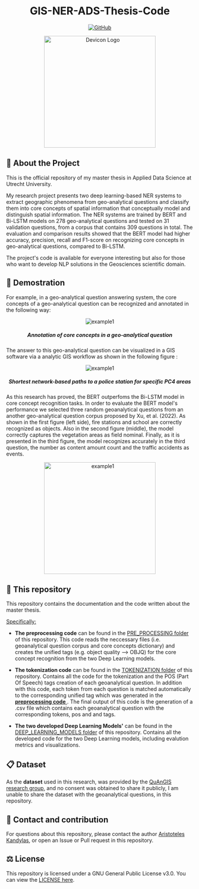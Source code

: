 <h1 align="center"> GIS-NER-ADS-Thesis-Code </h1>
<p align="center">
    <a href="/LICENSE">
        <img alt="GitHub" src="https://img.shields.io/badge/License-GPLv3-blue.svg">
    </a>
</p>

<div align="center">
    <a href="/LOGO">
        <img src="https://onekeyresources.milwaukeetool.com/hs-fs/hubfs/GIS-Blog-Header.jpg?width=2309&name=GIS-Blog-Header.jpg" alt="Devicon Logo" height="300" />
    </a>
</div>


## :memo: About the Project
This is the official repository of my master thesis in Applied Data Science at Utrecht University.

My research project presents two deep learning-based NER systems to extract geographic phenomena from geo-analytical questions and classify them into core concepts of spatial information that conceptually model and distinguish spatial information. The NER systems are trained by BERT and Bi-LSTM models on 278 geo-analytical questions and tested on 31 validation questions, from a corpus that contains 309 questions in total. The evaluation and comparison results showed that the BERT model had higher accuracy, precision, recall and F1-score on recognizing core concepts in geo-analytical questions, compared to Bi-LSTM.

The project's code is available for everyone interesting but also for those who want to develop NLP solutions in the Geosciences scientific domain.

## :microscope: Demostration
For example, in a geo-analytical question answering system, the core concepts of a geo-analytical question can be recognized and annotated in the following way:
<p align="center">
<img src="https://user-images.githubusercontent.com/107751800/206797017-61eefa35-82f0-4050-be21-f0c0e852f49f.png" alt="example1"/>
</p>
<h5 align="center"> Annotation of core concepts in a geo-analytical question </h5>

The answer to this geo-analytical question can be visualized in a GIS software via a analytic GIS workflow as shown in the following figure :
<p align="center">
<img src="https://user-images.githubusercontent.com/107751800/206797615-51b13583-72be-4a87-9316-0b0dc0d33b85.png" alt="example1"/>
</p>
<h5 align="center"> Shortest network-based paths to a police station for specific PC4 areas </h5>

As this research has proved, the BERT outperfoms the Bi-LSTM model in core concept recognition tasks. In order to evaluate the BERT model's performance we selected three random geoanalytical questions from an another geo-analytical question corpus proposed by Xu, et al. (2022). As shown in the first figure (left side), fire stations and school are correctly recognized as objects. Also in the second figure (middle), the model correctly captures the vegetation areas as field nominal. Finally, as it is presented in the third figure, the model recognizes accurately in the third question, the number as content amount count and the traffic accidents as events.

<p align="center">
<img src="https://user-images.githubusercontent.com/107751800/206800620-cdbcbfbd-7538-480b-8f5b-a4c04fb3e4e0.png" alt="example1" height="300" />
</p>


## :floppy_disk: This repository
This repository contains the documentation and  the code written about the master thesis.


<ins>Specifically:<ins>

- **The preprocessing code** can be found in the <a href="https://github.com/AristotleKandylas/GIS-NER-ADS-Thesis-Code/blob/main/PRE_PROCESSING" target = "_blank"> PRE_PROCESSING folder</a> of this repository. This code reads the neccessary files (i.e. geoanalytical question corpus and core concepts dictionary) and creates the unified tags (e.g. object quality --> OBJQ) for the core concept recognition from the two Deep Learning models.

- **The tokenization code** can be found in the <a href="https://github.com/AristotleKandylas/GIS-NER-ADS-Thesis-Code/blob/main/TOKENIZATION" target = "_blank"> TOKENIZATION folder</a> of this repository. Contains all the code for the tokenization and the POS (Part Of Speech) tags creation of each geoanalytical question. In addition with this code, each token from each question is matched automatically to the corresponding unified tag which was generated in the <a href="https://github.com/AristotleKandylas/GIS-NER-ADS-Thesis-Code/blob/main/PRE_PROCESSING" target = "_blank"> **preprocessing code** </a>. The final output of this code is the generation of a .csv file which contains each geoanalytical question with the corresponding tokens, pos and and tags. 

- **The two developed Deep Learning Models'** can be found in the <a href="https://github.com/AristotleKandylas/GIS-NER-ADS-Thesis-Code/blob/main/DEEP_LEARNING_MODELS" target = "_blank"> DEEP_LEARNING_MODELS folder</a> of this repository. Contains all the developed code for the two Deep Learning models, including evalution metrics and visualizations.


## :clipboard: **Dataset**

As the **dataset** used in this research, was provided by the <a href="https://github.com/quangis" target = "_blank"> QuAnGIS research group</a>, and no consent was obtained to share it publicly, I am unable to share the dataset with the geoanalytical questions, in this repository.



## :envelope_with_arrow: Contact and contribution

For questions about this repository, please contact the author <a href = "https://github.com/AristotleKandylas" target = "_blank">Aristoteles Kandylas</a>, or open an Issue or Pull request in this repository.



## :balance_scale: License

This repository is licensed under a GNU General Public License v3.0. You can view the <a href= "https://github.com/AristotleKandylas/GIS-NER-ADS-Thesis-Code/blob/main/LICENSE" target = "_blank"> LICENSE here</a>.



